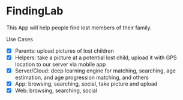 # FindingLab


This App will help people find lost members of their family.

Use Cases
- [X] Parents: upload pictures of lost children
- [X] Helpers: take a picture at a potential lost child, upload it with GPS location to our server via mobile app
- [X] Server/Cloud: deep learning engine for matching, searching, age estimation, and age progression matching, and others
- [X] App: browsing, searching, social, take picture and upload
- [X] Web: browsing, searching, social
